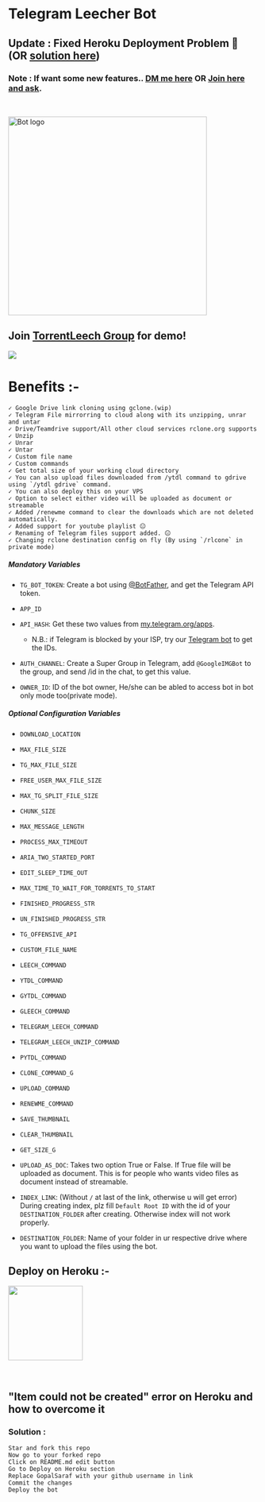 # Telegram Leecher Bot
## Update :  Fixed Heroku Deployment Problem 🙂 (OR [solution here](#item-could-not-be-created-error-on-heroku-and-how-to-overcome-it))
### Note : If want some new features.. [DM me here](https://t.telegram.ind.in/gopalsaraf) OR [Join here and ask](https://t.telegram.ind.in/torrentleechgs).
<br>


<img width=400px height=400px src="https://images.unsplash.com/photo-1562907550-096d3bf9b25c?ixid=MnwxMjA3fDB8MHxwaG90by1wYWdlfHx8fGVufDB8fHx8&ixlib=rb-1.2.1&auto=format&fit=crop&w=735&q=80" alt="Bot logo"></a>

<h2>Join <a href=https://t.telegram.ind.in/torrentleechgs>TorrentLeech Group</a> for demo!</h2>
<p align="left"><a href="https://t.telegram.ind.in/torrentleechgs"><img src="https://img.shields.io/badge/Telegram-Join%20TorrentLeech%20Group-blue.svg?logo=telegram"></a></p>

# Benefits :-
    ✓ Google Drive link cloning using gclone.(wip)
    ✓ Telegram File mirrorring to cloud along with its unzipping, unrar and untar
    ✓ Drive/Teamdrive support/All other cloud services rclone.org supports
    ✓ Unzip
    ✓ Unrar
    ✓ Untar
    ✓ Custom file name
    ✓ Custom commands
    ✓ Get total size of your working cloud directory
    ✓ You can also upload files downloaded from /ytdl command to gdrive using `/ytdl gdrive` command.
    ✓ You can also deploy this on your VPS
    ✓ Option to select either video will be uploaded as document or streamable
    ✓ Added /renewme command to clear the downloads which are not deleted automatically.
    ✓ Added support for youtube playlist 😐
    ✓ Renaming of Telegram files support added. 😐
    ✓ Changing rclone destination config on fly (By using `/rlcone` in private mode)
    


##### Mandatory Variables

* `TG_BOT_TOKEN`: Create a bot using [@BotFather](https://telegram.dog/BotFather), and get the Telegram API token.

* `APP_ID`
* `API_HASH`: Get these two values from [my.telegram.org/apps](https://my.telegram.org/apps).
  * N.B.: if Telegram is blocked by your ISP, try our [Telegram bot](https://telegram.dog/UseTGXBot) to get the IDs.

* `AUTH_CHANNEL`: Create a Super Group in Telegram, add `@GoogleIMGBot` to the group, and send /id in the chat, to get this value.

* `OWNER_ID`: ID of the bot owner, He/she can be abled to access bot in bot only mode too(private mode).



##### Optional Configuration Variables

* `DOWNLOAD_LOCATION`

* `MAX_FILE_SIZE`

* `TG_MAX_FILE_SIZE`

* `FREE_USER_MAX_FILE_SIZE`

* `MAX_TG_SPLIT_FILE_SIZE`

* `CHUNK_SIZE`

* `MAX_MESSAGE_LENGTH`

* `PROCESS_MAX_TIMEOUT`

* `ARIA_TWO_STARTED_PORT`

* `EDIT_SLEEP_TIME_OUT`

* `MAX_TIME_TO_WAIT_FOR_TORRENTS_TO_START`

* `FINISHED_PROGRESS_STR`

* `UN_FINISHED_PROGRESS_STR`

* `TG_OFFENSIVE_API`

* `CUSTOM_FILE_NAME`

* `LEECH_COMMAND`

* `YTDL_COMMAND`

* `GYTDL_COMMAND`

* `GLEECH_COMMAND`

* `TELEGRAM_LEECH_COMMAND`

* `TELEGRAM_LEECH_UNZIP_COMMAND`

* `PYTDL_COMMAND`

* `CLONE_COMMAND_G`

* `UPLOAD_COMMAND`

* `RENEWME_COMMAND`

* `SAVE_THUMBNAIL`

* `CLEAR_THUMBNAIL`

* `GET_SIZE_G`

* `UPLOAD_AS_DOC`: Takes two option True or False. If True file will be uploaded as document. This is for people who wants video files as document instead of streamable.

* `INDEX_LINK`: (Without `/` at last of the link, otherwise u will get error) During creating index, plz fill `Default Root ID` with the id of your `DESTINATION_FOLDER` after creating. Otherwise index will not work properly.

* `DESTINATION_FOLDER`: Name of your folder in ur respective drive where you want to upload the files using the bot.



## Deploy on Heroku :-

<p><a href="https://heroku.com/deploy?template=https://github.com/djxpat254/TorrentLeechBt/tree/master)"> <img src="https://www.herokucdn.com/deploy/button.svg" width="150"/></a></p>
<br>

## "Item could not be created" error on Heroku and how to overcome it

### Solution :
    Star and fork this repo
    Now go to your forked repo
    Click on README.md edit button
    Go to Deploy on Heroku section
    Replace GopalSaraf with your github username in link
    Commit the changes
    Deploy the bot


